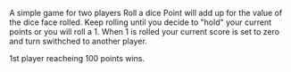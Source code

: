 A simple game for two players
Roll a dice
Point will add up for the value of the dice face rolled. Keep rolling until you decide to "hold" your current points or you will roll a 1. When 1 is rolled your current score is set to zero and turn swithched to another player.

1st player reacheing 100 points wins.
